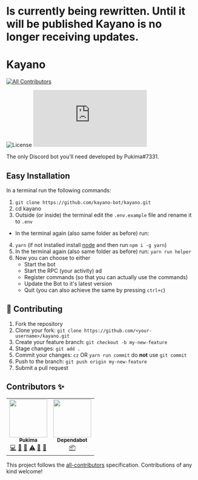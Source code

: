 # Is currently being rewritten. Until it will be published Kayano is no longer receiving updates.
# Kayano
<!-- ALL-CONTRIBUTORS-BADGE:START - Do not remove or modify this section -->
[![All Contributors](https://img.shields.io/badge/all_contributors-2-orange.svg?style=for-the-badge)](#contributors)
<!-- ALL-CONTRIBUTORS-BADGE:END -->
![License](https://img.shields.io/github/license/kayano-bot/kayano?style=for-the-badge)
![package.json dependency version (prod)](https://img.shields.io/github/package-json/dependency-version/kayano-bot/kayano/discord.js?style=for-the-badge)

The only Discord bot you'll need developed by Pukima#7331.

## Easy Installation
In a terminal run the following commands:
1. `git clone https://github.com/kayano-bot/kayano.git`
2. cd kayano
3. Outside (or inside) the terminal edit the `.env.example` file and rename it to `.env`
- In the terminal again (also same folder as before) run:
4. `yarn` (if not installed install [node](https://nodejs.org) and then run `npm i -g yarn`)
5. In the terminal again (also same folder as before) run: `yarn run helper`
6. Now you can choose to either
    - Start the bot
    - Start the RPC (your activity) ad
    - Register commands (so that you can actually use the commands)
    - Update the Bot to it's latest version
    - Quit (you can also achieve the same by pressing `ctrl+c`)

## 🤝 Contributing
1. Fork the repository
2. Clone your fork: `git clone https://github.com/<your-username>/kayano.git`
3. Create your feature branch: `git checkout -b my-new-feature`
4. Stage changes: `git add .`
5. Commit your changes: `cz` OR `yarn run commit` do **not** use `git commit`
6. Push to the branch: `git push origin my-new-feature`
7. Submit a pull request
## Contributors ✨
<!-- ALL-CONTRIBUTORS-LIST:START - Do not remove or modify this section -->
<!-- prettier-ignore-start -->
<!-- markdownlint-disable -->
<table>
  <tr>
    <td align="center"><a href="https://pukima.site"><img src="https://avatars.githubusercontent.com/u/58347116?v=4?s=100" width="100px;" alt=""/><br /><sub><b>Pukima</b></sub></a><br /><a href="https://github.com/kayano-bot/kayano/commits?author=Pukimaa" title="Code">💻</a> <a href="#maintenance-Pukimaa" title="Maintenance">🚧</a> <a href="https://github.com/kayano-bot/kayano/pulls?q=is%3Apr+reviewed-by%3APukimaa" title="Reviewed Pull Requests">👀</a> <a href="https://github.com/kayano-bot/kayano/commits?author=Pukimaa" title="Tests">⚠️</a> <a href="#ideas-Pukimaa" title="Ideas, Planning, & Feedback">🤔</a> <a href="#projectManagement-Pukimaa" title="Project Management">📆</a></td>
    <td align="center"><a href="https://github.com/features/security"><img src="https://avatars.githubusercontent.com/u/27347476?v=4?s=100" width="100px;" alt=""/><br /><sub><b>Dependabot</b></sub></a><br /><a href="#dependencies-dependabot" title="Managing dependencies">📦</a></td>
  </tr>
</table>

<!-- markdownlint-restore -->
<!-- prettier-ignore-end -->

<!-- ALL-CONTRIBUTORS-LIST:END -->

This project follows the [all-contributors](https://github.com/all-contributors/all-contributors) specification. Contributions of any kind welcome!
